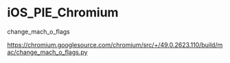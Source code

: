 # iOS_PIE_Chromium
change_mach_o_flags


https://chromium.googlesource.com/chromium/src/+/49.0.2623.110/build/mac/change_mach_o_flags.py
